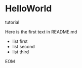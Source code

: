 # HelloWorld
tutorial

Here is the first text in README.md

* list first
* list second
* list third

EOM

